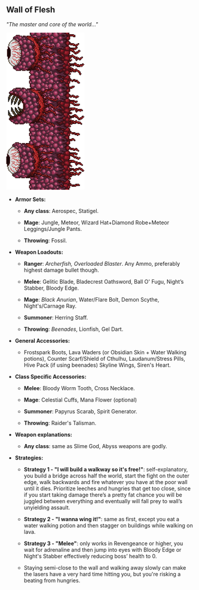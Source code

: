 ## Wall of Flesh

*"The master and core of the world…"*

![image alt text](../public/BMbpD6rCZ1qoniF20u7H2A_img_25.png)

* **Armor Sets:**

    * **Any class**: Aerospec, Statigel.

    * **Mage**: Jungle, Meteor, Wizard Hat+Diamond Robe+Meteor Leggings/Jungle Pants.

    * **Throwing**: Fossil.

* **Weapon Loadouts:**

    * **Ranger**: *Archerfish, Overloaded Blaster*. Any Ammo, preferably highest damage bullet though.

    * **Melee**: Gelitic Blade, Bladecrest Oathsword, Ball O' Fugu, Night’s Stabber, Bloody Edge.

    * **Mage**: *Black Anurian*, Water/Flare Bolt, Demon Scythe, Night's/Carnage Ray.

    * **Summoner**: Herring Staff.

    * **Throwing**: *Beenades*, Lionfish, Gel Dart.

* **General Accessories:**

    * Frostspark Boots, Lava Waders (or Obsidian Skin + Water Walking potions), Counter Scarf/Shield of Cthulhu, Laudanum/Stress Pills, Hive Pack (if using beenades) Skyline Wings, Siren's Heart.

* **Class Specific Accessories:**

    * **Melee**: Bloody Worm Tooth, Cross Necklace.

    * **Mage**: Celestial Cuffs, Mana Flower (optional)

    * **Summoner**: Papyrus Scarab, Spirit Generator.

    * **Throwing**: Raider's Talisman.

* **Weapon explanations:**

    * **Any class**: same as Slime God, Abyss weapons are godly.

* **Strategies:**

    * **Strategy 1 - "I will build a walkway so it's free!"**: self-explanatory, you build a bridge across half the world, start the fight on the outer edge, walk backwards and fire whatever you have at the poor wall until it dies. Prioritize leeches and hungries that get too close, since if you start taking damage there’s a pretty fat chance you will be juggled between everything and eventually will fall prey to wall’s unyielding assault.

    * **Strategy 2 - "I wanna wing it!"**: same as first, except you eat a water walking potion and then stagger on buildings while walking on lava.

    * **Strategy 3 - "Melee"**: only works in Revengeance or higher, you wait for adrenaline and then jump into eyes with Bloody Edge or Night's Stabber effectively reducing boss’ health to 0.

    * Staying semi-close to the wall and walking away slowly can make the lasers have a very hard time hitting you, but you're risking a beating from hungries.
